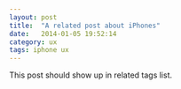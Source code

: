 ```yaml
---
layout: post
title:  "A related post about iPhones"
date:   2014-01-05 19:52:14
category: ux
tags: iphone ux
---
```


This post should show up in related tags list.
